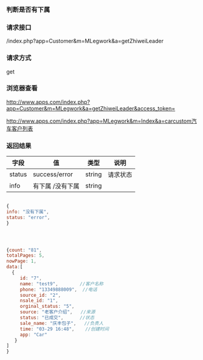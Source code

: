 ### **判断是否有下属**

### **请求接口**
/index.php?app=Customer&m=MLegwork&a=getZhiweiLeader




### **请求方式**
get

### **浏览器查看**
http://www.apps.com/index.php?app=Customer&m=MLegwork&a=getZhiweiLeader&access_token=

http://www.apps.com/index.php?app=MLegwork&m=Index&a=carcustom汽车客户列表


### **返回结果**
|字段       |值             |类型    |说明           |
| --------- |--------      |--------|--------       |
|status     |success/error |string  |请求状态         |
|info       |   有下属 /没有下属   |string  |      |


``` javascript

{
info: "没有下属",                            
status: "error",                     
}




{count: "81",
totalPages: 5,
nowPage: 1,
data:[
  {
     id: "7",      
     name: "test9",        //客户名称
     phone: "13349888009",  //电话
     source_id: "2",
     nsale_id: "1",
     orginal_status: "5",  
     source: "老客户介绍",   //来源
     status: "已成交",      //状态
     sale_name: "庆丰包子",   //负责人
     time: "03-29 16:48",    //创建时间
     app: "Car"
   }
]
}

